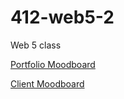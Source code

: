 # 412-web5-2
Web 5 class

[Portfolio Moodboard](https://www.pinterest.ca/lyndaa04/portfolio-moodboard/more_ideas/?request_params=%7B%221%22%3A%2039%2C%20%227%22%3A%20%224917944111176414515%22%2C%20%228%22%3A%20%22657807158013213326%22%2C%20%2232%22%3A%2020%2C%20%2237%22%3A%20%22Ideas%20for%20your%20board%22%7D&full_feed_title=Ideas%20for%20your%20board&view_parameter_type=3173&pins_display=3&ideas_referrer=25)

[Client Moodboard](https://www.pinterest.ca/lyndaa04/client-moodboard/?invite_code=a9e046fedd7642de88f711a799ab457c&sender=657807226731363396)
